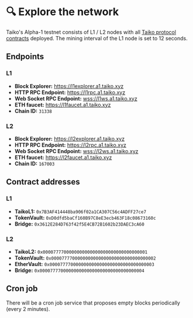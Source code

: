 # 🔍 Explore the network

Taiko's Alpha-1 testnet consists of L1 / L2 nodes with all [Taiko protocol contracts](/docs/category/contract-documentation) deployed. The mining interval of the L1 node is set to 12 seconds.

## Endpoints

### L1

- **Block Explorer:** <https://l1explorer.a1.taiko.xyz>
- **HTTP RPC Endpoint:** <https://l1rpc.a1.taiko.xyz>
- **Web Socket RPC Endpoint:** <wss://l1ws.a1.taiko.xyz>
- **ETH faucet:** <https://l1faucet.a1.taiko.xyz>
- **Chain ID:** `31338`

### L2

- **Block Explorer:** <https://l2explorer.a1.taiko.xyz>
- **HTTP RPC Endpoint:** <https://l2rpc.a1.taiko.xyz>
- **Web Socket RPC Endpoint:** <wss://l2ws.a1.taiko.xyz>
- **ETH faucet:** <https://l2faucet.a1.taiko.xyz>
- **Chain ID:** `167003`

## Contract addresses

### L1

- **TaikoL1:** `0x7B3AF414448ba906f02a1CA307C56c4ADFF27ce7`
- **TokenVault:** `0xD0dfd5baCf160B97C8eE3ecb463F18c08673160c`
- **Bridge:** `0x3612E284D763f42f5E4CB72B1602b23DAEC3cA60`

### L2

- **TaikoL2:** `0x0000777700000000000000000000000000000001`
- **TokenVault:** `0x0000777700000000000000000000000000000002`
- **EtherVault:** `0x0000777700000000000000000000000000000003`
- **Bridge:** `0x0000777700000000000000000000000000000004`

## Cron job

There will be a cron job service that proposes empty blocks periodically (every 2 minutes).
